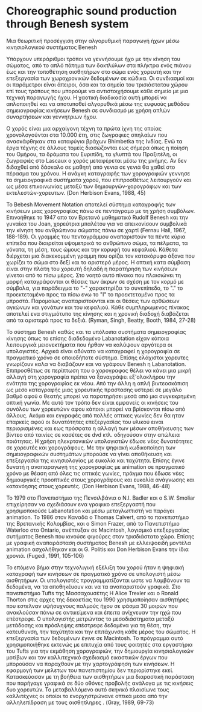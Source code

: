 # Choreographic sound production through Benesh system
Μια θεωριτική προσέγγιση στην αλγορυθμική παραγωγή ήχων μέσω κινησιολογικού συστήματος Benesh

Υπάρχουν υπεράριθμοι τρόποι να γεννήσουμε ήχο με την κίνηση του σώματος, από το απλό πάτημα των δακτλύλων στα πλήκτρα ενός πιάνου έως και την τοποθέτηση αισθητήρων στο σώμα ενός χορευτή και την επεξεργασία των χωροχρονικών δεδομένων σε κώδικα. Οι συνδιασμοί και οι παράμετροι είναι άπειροι, όσα και τα σημεία του τρισιάστατου χώρου επί τους τρόπους που μπορούμε να αντιστοιχήσουμε κάθε σημείο με μια τεχνική παραγωγής ήχου. Η χαοτική διαδικασία αυτή μπορεί να απλοποιηθεί και να αποτυποθεί αλγορυθικά μέσω της ευφυούς μεθόδου σημειογραφίας κινήσεων Benesh σε συνδιασμό με χρήση απλών συναρτήσεων και γεννητριων ήχου.

Ο χορός είναι μια αρχαίγονη τέχνη τα πρώτα ίχνη της οποίας χρονολογούνται στα 10.000 έτη, στις ζωγραφιες σπηλαίων που ανασκάφθηκαν στα καταφύγια βράχων Bhimbetka της Ινδίας. Ενώ τα έργα τέχνης σε άλλους τομείς διασώζονται εως σήμερα όπως η ποίηση του Ομήρου, τα δράματα του Ευριπίδη, τα γλυπτά του Πραξιτέλη, οι ζωγραφιές στo Lascaux ο χορός μεταφέρεται μέσω της μνήμης. Αν δεν διδαχθεί από δάσκαλο σε μαθητή από γενια σε γενιά θα χαθεί στο πέρασμα του χρόνου. Η ανάγκη καταγραφής των χορογραφιών γεννησε τα σημειογραφικά συστήματα χορού, που επιπροσθέτως λειτουργούν και ως μέσα επικοινωνίας μεταξύ των δημιουργών-χορογράφων και των εκτελεστών-χορευτων. (Don Herbison Evans, 1988, 45)

Το Bebesh Movement Notation αποτελεί σύστημα καταγραφής των κινήσεων μιας χορογραφίας πάνω σε πεντάγραμο με τη χρήση συμβόλων. Επινοήθηκε το 1947 απο τον Βρετανό μαθηματικό Rudolf Benesh και την γυναίκα του Joan, χορεύτρια μπαλέτου για να απεικονίσουν συμβολικά την κίνηση του ανθρώπινου σώματος πάνω σε χαρτί (Fernau Hall, 1967, 188-189). Οι γραμμές του πενταγράμμου αναπαριστούν τα πέντε κύρια επίπεδα που διαιρείται υψομετρικά το ανθρώπινο σώμα, τα πέλματα, τα γόνατα, τη μέση, τους ώμους και την κορυφή του κεφαλιού. Κάθετα διέρχεται μια διακεκομμένη γραμμη που ορίζει τον κατακόρυφο άξονα που χωρίζει το σώμα στο δεξί και το αριστερό μέρος. Η οπτική  κατα σύμβαση είναι στην πλάτη του χορευτή δηλαδή η παρατήρηση των κινήσεων γίνεται από το πίσω μέρος. Στο νοητό αυτό πίνακα που πλαισιώνει τη μορφή καταγράφονται οι θέσεις των άκρων σε σχέση με τον κορμό με σύμβολα, για παράδειγμα το "-" χαρακτηρίζει το συνεπίπεδο, το "." το προεκτεταμένο προς τα πίσω ενω το "Ι" το προεκτεταμένο προς τα μπροστά. Παρομοίως αναπαριστούνται και οι θέσεις των αρθώσεων αγκώνων και γονάτων και του κεφαλιού. Κάθε συμπληρωμενος πίνακας αποτελεί ενα στιγμιότυπο της κίνησης και η χρονική διαδοχή διαβάζεται από τα αριστερά προς τα δεξιά. (Ryman, Singh, Beatty, Booth, 1984, 27-28)

Το σύστημα Benesh καθώς και τα υπόλοιπα συστήματα σημειογραφίας κίνησης όπως το επίσης διαδεδομένο Labanotation είχαν κάποια λειτουργικά μειονεκτήματα που ήρθαν να καλύψουν αργότερα οι υπολογιστές. Αρχικά είναι αδύνατο να καταγραφεί η χορογραφία σε πραγματικό χρόνο σε οποιοδήποτε σύστημα. Επίσης ελάχιστοι χορευτες γνωρίζουν καλα να διαβάζουν και να γράφουν Benesh η Labanotation. Επιπροσθέτως σε περίπτωση που ο χορογραφος θέλει να κάνει μια μικρή αλλαγή στη χορογραφία πρέπει να ξαναγράψει εξ'ολοκλήρου την ενότητα της χορογραφίας εκ νέου. Από την άλλη η απλή βιντεοσκόπιση ως μεσο καταγραφής μιας χορευτικής πραστασης υστερεί σε μεγάλο βαθμό αφού ο θεατής μπορεί να παρατηρήσει μεσά από μια συγκεκρημένη οπτική γωνία. Με αυτό τον τρόπο δεν είναι εμφανείς οι κινήσεις του συνόλου των χορευτώνν αφου κάποιοι μπορεί να βρίσκονται πίσω από άλλους. Ακόμα και εγγραφές από πολλές οπτικες γωνίες δεν θα ηταν επαρκείς αφού οι δυνατότητες επεξεργασίας του υλικού ειναι περιορισμένες και εως πρόσφατα η αλλαγή των μέσων αποθήκευσης των βίντεο από ταινίες σε κασέτες σε dvd κτλ. οδηγούσαν στην απώλεια ποιότητας. Η χρήση ηλεκρτονικών υπολογιστών έδωσε νέες δυνατότητες σε χορευτές και χορογράφους. Με την ψηφιακή κωδικοποίηση των σημειογραφικών συστημάτων μπορούσε να γίνει αποθήκευση και επεξεργασία της κινησιολογίας με ευκολία και ταχύτητα. Επίσης έγινε δυνατή η αναπαραγωγή της χορογραφίας με animation σε πραγματικό χρόνο με θέαση από όλες τις οπτικές γωνίες, πράγμα που έδωσε νέες δημιουργικές προοπτικές στους χορογράφους και ευκολία ανάγνωσης και κατανόησης στους χορευτές. (Don Herbison Evans, 1988, 46-48)

Το 1979 στο Πανεπιστήμιο της Πενσιλβάνια ο N.I. Badler και ο S.W. Smoliar επιχείρησαν να σχεδιάσουν ενα γραφικο επεξεργαστή που χρησιμοποιούσε Labanotation και μέσω μεταγλωττιστή να παράγει animation. Το 1986 στον Καναδά ο Thomas Calvert, από το πανεπιστήμιο της Βρετανικής Κολομβίας, και ο Simon Frazer, από το Πανεπιστήμιο Waterloo στο Ontario, ανέπτυξαν σε Macintosh, λογισμικό επεξεργασίας συτήματος Benesh που κινούσε φιγούρες στον τρισδιάστατο χώρο. Επίσης με γραφική αναπαράσταση συστήματος Benesh με ελλειψοειδή μοντέλα animation ασχολήθηκαν και οι G. Politis και Don Herbison Evans την ίδια χρονιά. (Fugedi, 1991, 105-106)

Το επόμενο βήμα στην τεχνολιγική εξέλιξη του χορού ήταν η ψηφιακή καταγραφή των κινήσεων σε πραγματικό χρόνο σε υπολογιστή μέσω αισθητήρων. Οι υπολογιστές προγραμματίζονται ωστε να λαμβάνουν τα δεδομένα, να τα αποθηκέυουν και να τα αναπαριστούν γραφικά. Στο πανεπιστήμιο Tufts της Μασσαχουσέτης H Alice Trexler και ο Ronald Thorton στις αρχες της δεκαετίας του 1990 χρησιμοποίησαν αισθητήρες που εστελναν υψήσυχνους παλμούς ήχου σε φάσμα 30 μοιρών που ανακλούσαν πάνω σε αντικείμενα και έπειτα ανίχνευαν την ηχώ που επέστρεφε. Ο υπολογιστής μετρώντας το μεσοδιάστηματα μεταξύ μετάδοσης και πρόσληψης επέστρεφε δεδομένα για τη θέση, την κατευθυνση, την ταχύτητα και την επιτάχυνση κάθε μέρος του σώματος. Η επεξεργασία των δεδομένων έγινε σε Macintosh. Το πρόγραμμα αυτό χρησιμοποιήθηκε εκτενώς με επιτυχία από τους φοιτητές στα εργαστήρια του Tufts για την εκμάθηση χορογραφιών, την δημιουργία κινησιολογικών μοτίβων και τον καλλιτεχνικό σχεδιασμό εικαστικών έργων που μπορούσαν να παραχθούν με την χαρτογράφηση των κινήσεων. H εφαρμογή των μελετων του πανεπιστημίου δεν περιορίστηκε εκεί. Κατασκεύασαν με τη βοήθεια των αισθητήρων μια διαραστική παράσταση που παρήγαγε γραφικά σε δύο οθόνες προβολής ανάλογα με τις κινήσεις δυο χορευτών. Το μεταβαλλόμενο αυτό σκηνικό πλαισίωνε τους καλλιτέχνες οι οποίοι το ενορχηστρώνανε οπτικά μεσα από την αλληλεπίδραση με τους αισθητληρες . (Gray, 1989, 69-73)
